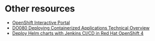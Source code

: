# Other resources

+ [OpenShift Interactive Portal](https://learn.openshift.com/)
+ [DO080 Deploying Containerized Applications Technical Overview](https://www.redhat.com/es/services/training/do080-deploying-containerized-applications-technical-overview)
+ [Deploy Helm charts with Jenkins CI/CD in Red Hat OpenShift 4](https://developers.redhat.com/articles/2021/05/24/deploy-helm-charts-jenkins-cicd-red-hat-openshift-4)
